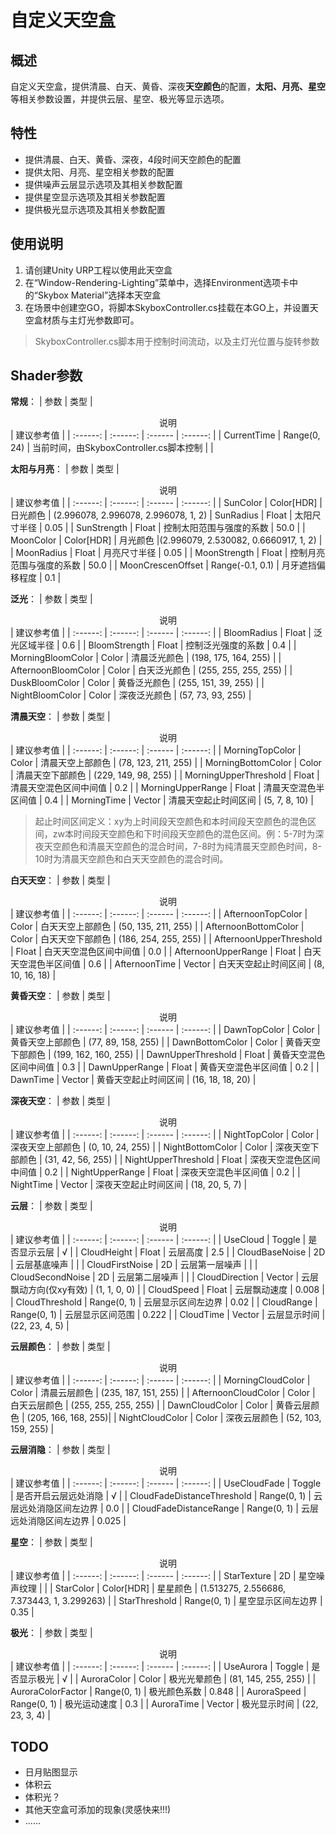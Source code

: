 # 自定义天空盒
## 概述
自定义天空盒，提供清晨、白天、黄昏、深夜**天空颜色**的配置，**太阳、月亮、星空**等相关参数设置，并提供云层、星空、极光等显示选项。
## 特性
* 提供清晨、白天、黄昏、深夜，4段时间天空颜色的配置
* 提供太阳、月亮、星空相关参数的配置
* 提供噪声云层显示选项及其相关参数配置
* 提供星空显示选项及其相关参数配置
* 提供极光显示选项及其相关参数配置
## 使用说明
1. 请创建Unity URP工程以使用此天空盒
2. 在“Window-Rendering-Lighting”菜单中，选择Environment选项卡中的“Skybox Material”选择本天空盒
3. 在场景中创建空GO，将脚本SkyboxController.cs挂载在本GO上，并设置天空盒材质与主灯光参数即可。
> SkyboxController.cs脚本用于控制时间流动，以及主灯光位置与旋转参数
## Shader参数
**常规**：
| 参数 | 类型 | <center>说明</center> | 建议参考值 |
| :------: | :------: | :------ | :------: |
| CurrentTime | Range(0, 24) | 当前时间，由SkyboxController.cs脚本控制 | |

**太阳与月亮**：
| 参数 | 类型 | <center>说明</center> | 建议参考值 |
| :------: | :------: | :------ | :------: |
| SunColor | Color[HDR] | 日光颜色 | (2.996078, 2.996078, 2.996078, 1, 2)
| SunRadius | Float | 太阳尺寸半径 | 0.05 |
| SunStrength | Float | 控制太阳范围与强度的系数 | 50.0 |
| MoonColor | Color[HDR] | 月光颜色 |(2.996079, 2.530082, 0.6660917, 1, 2) |
| MoonRadius | Float | 月亮尺寸半径 | 0.05 |
| MoonStrength | Float | 控制月亮范围与强度的系数 | 50.0 |
| MoonCrescenOffset | Range(-0.1, 0.1) | 月牙遮挡偏移程度 | 0.1 |

**泛光**：
| 参数 | 类型 | <center>说明</center> | 建议参考值 |
| :------: | :------: | :------ | :------: |
| BloomRadius | Float | 泛光区域半径 | 0.6 |
| BloomStrength | Float | 控制泛光强度的系数 | 0.4 |
| MorningBloomColor | Color | 清晨泛光颜色 | (198, 175, 164, 255) |
| AfternoonBloomColor | Color | 白天泛光颜色 | (255, 255, 255, 255) |
| DuskBloomColor | Color | 黄昏泛光颜色 | (255, 151, 39, 255) |
| NightBloomColor | Color | 深夜泛光颜色 | (57, 73, 93, 255) |

**清晨天空**：
| 参数 | 类型 | <center>说明</center> | 建议参考值 |
| :------: | :------: | :------ | :------: |
| MorningTopColor | Color | 清晨天空上部颜色 | (78, 123, 211, 255) |
| MorningBottomColor | Color | 清晨天空下部颜色 | (229, 149, 98, 255) |
| MorningUpperThreshold | Float | 清晨天空混色区间中间值 | 0.2 |
| MorningUpperRange | Float | 清晨天空混色半区间值 | 0.4 |
| MorningTime | Vector | 清晨天空起止时间区间 | (5, 7, 8, 10) | 
> 起止时间区间定义：xy为上时间段天空颜色和本时间段天空颜色的混色区间，zw本时间段天空颜色和下时间段天空颜色的混色区间。例：5-7时为深夜天空颜色和清晨天空颜色的混合时间，7-8时为纯清晨天空颜色时间，8-10时为清晨天空颜色和白天天空颜色的混合时间。

**白天天空**：
| 参数 | 类型 | <center>说明</center> | 建议参考值 |
| :------: | :------: | :------ | :------: |
| AfternoonTopColor | Color | 白天天空上部颜色 | (50, 135, 211, 255) |
| AfternoonBottomColor | Color | 白天天空下部颜色 | (186, 254, 255, 255) |
| AfternoonUpperThreshold | Float | 白天天空混色区间中间值 | 0.0 |
| AfternoonUpperRange | Float | 白天天空混色半区间值 | 0.6 |
| AfternoonTime | Vector | 白天天空起止时间区间 | (8, 10, 16, 18) | 

**黄昏天空**：
| 参数 | 类型 | <center>说明</center> | 建议参考值 |
| :------: | :------: | :------ | :------: |
| DawnTopColor | Color | 黄昏天空上部颜色 | (77, 89, 158, 255) |
| DawnBottomColor | Color | 黄昏天空下部颜色 | (199, 162, 160, 255) |
| DawnUpperThreshold | Float | 黄昏天空混色区间中间值 | 0.3 |
| DawnUpperRange | Float | 黄昏天空混色半区间值 | 0.2 |
| DawnTime | Vector | 黄昏天空起止时间区间 | (16, 18, 18, 20) | 

**深夜天空**：
| 参数 | 类型 | <center>说明</center> | 建议参考值 |
| :------: | :------: | :------ | :------: |
| NightTopColor | Color | 深夜天空上部颜色 | (0, 10, 24, 255) |
| NightBottomColor | Color | 深夜天空下部颜色 | (31, 42, 56, 255) |
| NightUpperThreshold | Float | 深夜天空混色区间中间值 | 0.2 |
| NightUpperRange | Float | 深夜天空混色半区间值 | 0.2 |
| NightTime | Vector | 深夜天空起止时间区间 | (18, 20, 5, 7) | 

**云层**：
| 参数 | 类型 | <center>说明</center> | 建议参考值 |
| :------: | :------: | :------ | :------: |
| UseCloud | Toggle | 是否显示云层 | √ |
| CloudHeight | Float | 云层高度 | 2.5 |
| CloudBaseNoise | 2D | 云层基底噪声 | |
| CloudFirstNoise | 2D | 云层第一层噪声 | |
| CloudSecondNoise | 2D | 云层第二层噪声 | |
| CloudDirection | Vector | 云层飘动方向(仅xy有效) | (1, 1, 0, 0) |
| CloudSpeed | Float | 云层飘动速度 | 0.008 |
| CloudThreshold | Range(0, 1) | 云层显示区间左边界 | 0.02 |
| CloudRange | Range(0, 1) | 云层显示区间范围 | 0.222 |
| CloudTime | Vector | 云层显示时间 | (22, 23, 4, 5) |

**云层颜色**：
| 参数 | 类型 | <center>说明</center> | 建议参考值 |
| :------: | :------: | :------ | :------: |
| MorningCloudColor | Color | 清晨云层颜色 | (235, 187, 151, 255) |
| AfternoonCloudColor | Color | 白天云层颜色 | (255, 255, 255, 255) |
| DawnCloudColor | Color | 黄昏云层颜色 | (205, 166, 168, 255)|
| NightCloudColor | Color | 深夜云层颜色 | (52, 103, 159, 255) |

**云层消隐**：
| 参数 | 类型 | <center>说明</center> | 建议参考值 |
| :------: | :------: | :------ | :------: |
| UseCloudFade | Toggle | 是否开启云层远处消隐 | √ |
| CloudFadeDistanceThreshold | Range(0, 1) | 云层远处消隐区间左边界 | 0.0 |
| CloudFadeDistanceRange | Range(0, 1) | 云层远处消隐区间左边界 | 0.025 |

**星空**：
| 参数 | 类型 | <center>说明</center> | 建议参考值 |
| :------: | :------: | :------ | :------: |
| StarTexture | 2D | 星空噪声纹理 | |
| StarColor | Color[HDR] | 星星颜色 | (1.513275, 2.556686, 7.373443, 1, 3.299263) |
| StarThreshold | Range(0, 1) | 星空显示区间左边界 | 0.35 |

**极光**：
| 参数 | 类型 | <center>说明</center> | 建议参考值 |
| :------: | :------: | :------ | :------: |
| UseAurora | Toggle | 是否显示极光 | √ |
| AuroraColor | Color | 极光光晕颜色 | (81, 145, 255, 255) |
| AuroraColorFactor | Range(0, 1) | 极光颜色系数 | 0.848 |
| AuroraSpeed | Range(0, 1) | 极光运动速度 | 0.3 |
| AuroraTime | Vector | 极光显示时间 | (22, 23, 3, 4) |

## TODO
* 日月贴图显示
* 体积云
* 体积光？
* 其他天空盒可添加的现象(灵感快来!!!)
* ......